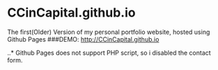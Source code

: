 # CCinCapital.github.io
The first(Older) Version  of my personal portfolio website, hosted using Github Pages
###DEMO: http://CCinCapital.github.io

..* Github Pages does not support PHP script, so i disabled the contact form.
